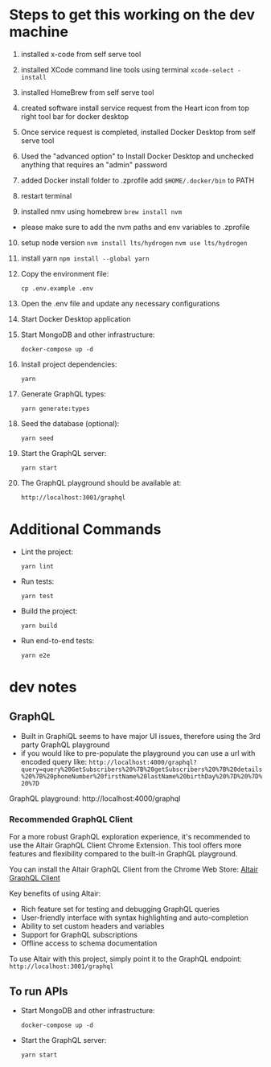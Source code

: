 # Steps to get this working on the dev machine

1. installed x-code from self serve tool
2. installed XCode command line tools using terminal 
`xcode-select -install`
3. installed HomeBrew from self serve tool
4. created software install service request from the Heart icon from top right tool bar for docker desktop
5. Once service request is completed, installed Docker Desktop from self serve tool
6. Used the "advanced option" to Install Docker Desktop and unchecked anything that requires an "admin" password
7. added Docker install folder to .zprofile
add `$HOME/.docker/bin` to PATH
8. restart terminal

9. installed nmv using homebrew 
`brew install nvm`
- please make sure to add the nvm paths and env variables to .zprofile

10. setup node version
`nvm install lts/hydrogen`
`nvm use lts/hydrogen`

11. install yarn
`npm install --global yarn`

12. Copy the environment file:
    ```
    cp .env.example .env
    ```

13. Open the .env file and update any necessary configurations

14. Start Docker Desktop application

15. Start MongoDB and other infrastructure:
    ```
    docker-compose up -d
    ```

16. Install project dependencies:
    ```
    yarn
    ```

17. Generate GraphQL types:
    ```
    yarn generate:types
    ```

18. Seed the database (optional):
    ```
    yarn seed
    ```

19. Start the GraphQL server:
    ```
    yarn start
    ```

20. The GraphQL playground should be available at:
    ```
    http://localhost:3001/graphql
    ```

# Additional Commands

- Lint the project:
  ```
  yarn lint
  ```

- Run tests:
  ```
  yarn test
  ```

- Build the project:
  ```
  yarn build
  ```

- Run end-to-end tests:
  ```
  yarn e2e
  ```

# dev notes

## GraphQL

- Built in GraphiQL seems to have major UI issues, therefore using the 3rd party GraphQL playground
- if you would like to pre-populate the playground you can use a url with encoded query like: 
```http://localhost:4000/graphql?query=query%20GetSubscribers%20%7B%20getSubscribers%20%7B%20details%20%7B%20phoneNumber%20firstName%20lastName%20birthDay%20%7D%20%7D%20%7D```

GraphQL playground: http://localhost:4000/graphql

### Recommended GraphQL Client

For a more robust GraphQL exploration experience, it's recommended to use the Altair GraphQL Client Chrome Extension. This tool offers more features and flexibility compared to the built-in GraphQL playground.

You can install the Altair GraphQL Client from the Chrome Web Store:
[Altair GraphQL Client](https://chromewebstore.google.com/detail/altair-graphql-client/flnheeellpciglgpaodhkhmapeljopja?hl=en)

Key benefits of using Altair:
- Rich feature set for testing and debugging GraphQL queries
- User-friendly interface with syntax highlighting and auto-completion
- Ability to set custom headers and variables
- Support for GraphQL subscriptions
- Offline access to schema documentation

To use Altair with this project, simply point it to the GraphQL endpoint: `http://localhost:3001/graphql`

## To run APIs

- Start MongoDB and other infrastructure:
  ```
  docker-compose up -d
  ```

- Start the GraphQL server:
  ```
  yarn start
  ```

